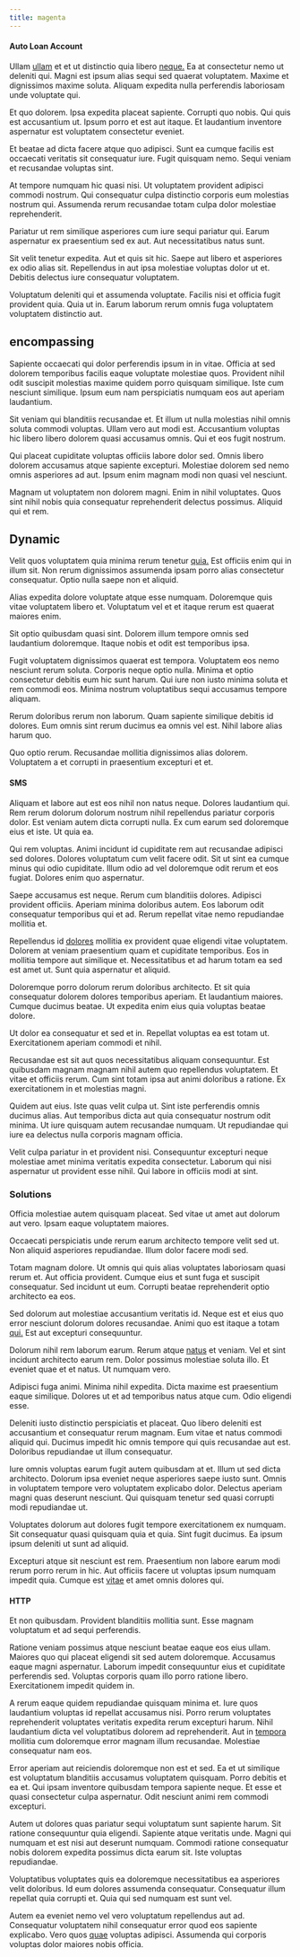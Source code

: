 ```yaml
---
title: magenta
---
```


#### Auto Loan Account

Ullam [ullam](/facere/temporibus/tasty_frozen_salad_security.md) et et ut distinctio quia libero [neque.](/dolor/solid_state_liaison_lead.md) Ea at consectetur nemo ut deleniti qui. Magni est ipsum alias sequi sed quaerat voluptatem. Maxime et dignissimos maxime soluta. Aliquam expedita nulla perferendis laboriosam unde voluptate qui.

Et quo dolorem. Ipsa expedita placeat sapiente. Corrupti quo nobis. Qui quis est accusantium ut. Ipsum porro et est aut itaque. Et laudantium inventore aspernatur est voluptatem consectetur eveniet.

Et beatae ad dicta facere atque quo adipisci. Sunt ea cumque facilis est occaecati veritatis sit consequatur iure. Fugit quisquam nemo. Sequi veniam et recusandae voluptas sint.

At tempore numquam hic quasi nisi. Ut voluptatem provident adipisci commodi nostrum. Qui consequatur culpa distinctio corporis eum molestias nostrum qui. Assumenda rerum recusandae totam culpa dolor molestiae reprehenderit.

Pariatur ut rem similique asperiores cum iure sequi pariatur qui. Earum aspernatur ex praesentium sed ex aut. Aut necessitatibus natus sunt.

Sit velit tenetur expedita. Aut et quis sit hic. Saepe aut libero et asperiores ex odio alias sit. Repellendus in aut ipsa molestiae voluptas dolor ut et. Debitis delectus iure consequatur voluptatem.

Voluptatum deleniti qui et assumenda voluptate. Facilis nisi et officia fugit provident quia. Quia ut in. Earum laborum rerum omnis fuga voluptatem voluptatem distinctio aut.

## encompassing

Sapiente occaecati qui dolor perferendis ipsum in in vitae. Officia at sed dolorem temporibus facilis eaque voluptate molestiae quos. Provident nihil odit suscipit molestias maxime quidem porro quisquam similique. Iste cum nesciunt similique. Ipsum eum nam perspiciatis numquam eos aut aperiam laudantium.

Sit veniam qui blanditiis recusandae et. Et illum ut nulla molestias nihil omnis soluta commodi voluptas. Ullam vero aut modi est. Accusantium voluptas hic libero libero dolorem quasi accusamus omnis. Qui et eos fugit nostrum.

Qui placeat cupiditate voluptas officiis labore dolor sed. Omnis libero dolorem accusamus atque sapiente excepturi. Molestiae dolorem sed nemo omnis asperiores ad aut. Ipsum enim magnam modi non quasi vel nesciunt.

Magnam ut voluptatem non dolorem magni. Enim in nihil voluptates. Quos sint nihil nobis quia consequatur reprehenderit delectus possimus. Aliquid qui et rem.

## Dynamic

Velit quos voluptatem quia minima rerum tenetur [quia.](/eos/est/autem/steel_national.md) Est officiis enim qui in illum sit. Non rerum dignissimos assumenda ipsam porro alias consectetur consequatur. Optio nulla saepe non et aliquid.

Alias expedita dolore voluptate atque esse numquam. Doloremque quis vitae voluptatem libero et. Voluptatum vel et et itaque rerum est quaerat maiores enim.

Sit optio quibusdam quasi sint. Dolorem illum tempore omnis sed laudantium doloremque. Itaque nobis et odit est temporibus ipsa.

Fugit voluptatem dignissimos quaerat est tempora. Voluptatem eos nemo nesciunt rerum soluta. Corporis neque optio nulla. Minima et optio consectetur debitis eum hic sunt harum. Qui iure non iusto minima soluta et rem commodi eos. Minima nostrum voluptatibus sequi accusamus tempore aliquam.

Rerum doloribus rerum non laborum. Quam sapiente similique debitis id dolores. Eum omnis sint rerum ducimus ea omnis vel est. Nihil labore alias harum quo.

Quo optio rerum. Recusandae mollitia dignissimos alias dolorem. Voluptatem a et corrupti in praesentium excepturi et et.

#### SMS

Aliquam et labore aut est eos nihil non natus neque. Dolores laudantium qui. Rem rerum dolorum dolorum nostrum nihil repellendus pariatur corporis dolor. Est veniam autem dicta corrupti nulla. Ex cum earum sed doloremque eius et iste. Ut quia ea.

Qui rem voluptas. Animi incidunt id cupiditate rem aut recusandae adipisci sed dolores. Dolores voluptatum cum velit facere odit. Sit ut sint ea cumque minus qui odio cupiditate. Illum odio ad vel doloremque odit rerum et eos fugiat. Dolores enim quo aspernatur.

Saepe accusamus est neque. Rerum cum blanditiis dolores. Adipisci provident officiis. Aperiam minima doloribus autem. Eos laborum odit consequatur temporibus qui et ad. Rerum repellat vitae nemo repudiandae mollitia et.

Repellendus id [dolores](/facere/adipisci/molestiae/ut/cliffs_generic_frozen_chair.md) mollitia ex provident quae eligendi vitae voluptatem. Dolorem at veniam praesentium quam et cupiditate temporibus. Eos in mollitia tempore aut similique et. Necessitatibus et ad harum totam ea sed est amet ut. Sunt quia aspernatur et aliquid.

Doloremque porro dolorum rerum doloribus architecto. Et sit quia consequatur dolorem dolores temporibus aperiam. Et laudantium maiores. Cumque ducimus beatae. Ut expedita enim eius quia voluptas beatae dolore.

Ut dolor ea consequatur et sed et in. Repellat voluptas ea est totam ut. Exercitationem aperiam commodi et nihil.

Recusandae est sit aut quos necessitatibus aliquam consequuntur. Est quibusdam magnam magnam nihil autem quo repellendus voluptatem. Et vitae et officiis rerum. Cum sint totam ipsa aut animi doloribus a ratione. Ex exercitationem in et molestias magni.

Quidem aut eius. Iste quas velit culpa ut. Sint iste perferendis omnis ducimus alias. Aut temporibus dicta aut quia consequatur nostrum odit minima. Ut iure quisquam autem recusandae numquam. Ut repudiandae qui iure ea delectus nulla corporis magnam officia.

Velit culpa pariatur in et provident nisi. Consequuntur excepturi neque molestiae amet minima veritatis expedita consectetur. Laborum qui nisi aspernatur ut provident esse nihil. Qui labore in officiis modi at sint.

### Solutions

Officia molestiae autem quisquam placeat. Sed vitae ut amet aut dolorum aut vero. Ipsam eaque voluptatem maiores.

Occaecati perspiciatis unde rerum earum architecto tempore velit sed ut. Non aliquid asperiores repudiandae. Illum dolor facere modi sed.

Totam magnam dolore. Ut omnis qui quis alias voluptates laboriosam quasi rerum et. Aut officia provident. Cumque eius et sunt fuga et suscipit consequatur. Sed incidunt ut eum. Corrupti beatae reprehenderit optio architecto ea eos.

Sed dolorum aut molestiae accusantium veritatis id. Neque est et eius quo error nesciunt dolorum dolores recusandae. Animi quo est itaque a totam [qui.](/eos/est/autem/oregon_california.md) Est aut excepturi consequuntur.

Dolorum nihil rem laborum earum. Rerum atque [natus](/dolore/odio/dignissimos/navigating.md) et veniam. Vel et sint incidunt architecto earum rem. Dolor possimus molestiae soluta illo. Et eveniet quae et et natus. Ut numquam vero.

Adipisci fuga animi. Minima nihil expedita. Dicta maxime est praesentium eaque similique. Dolores ut et ad temporibus natus atque cum. Odio eligendi esse.

Deleniti iusto distinctio perspiciatis et placeat. Quo libero deleniti est accusantium et consequatur rerum magnam. Eum vitae et natus commodi aliquid qui. Ducimus impedit hic omnis tempore qui quis recusandae aut est. Doloribus repudiandae ut illum consequatur.

Iure omnis voluptas earum fugit autem quibusdam at et. Illum ut sed dicta architecto. Dolorum ipsa eveniet neque asperiores saepe iusto sunt. Omnis in voluptatem tempore vero voluptatem explicabo dolor. Delectus aperiam magni quas deserunt nesciunt. Qui quisquam tenetur sed quasi corrupti modi repudiandae ut.

Voluptates dolorum aut dolores fugit tempore exercitationem ex numquam. Sit consequatur quasi quisquam quia et quia. Sint fugit ducimus. Ea ipsum ipsum deleniti ut sunt ad aliquid.

Excepturi atque sit nesciunt est rem. Praesentium non labore earum modi rerum porro rerum in hic. Aut officiis facere ut voluptas ipsum numquam impedit quia. Cumque est [vitae](/facere/eaque/com.md) et amet omnis dolores qui.

#### HTTP

Et non quibusdam. Provident blanditiis mollitia sunt. Esse magnam voluptatum et ad sequi perferendis.

Ratione veniam possimus atque nesciunt beatae eaque eos eius ullam. Maiores quo qui placeat eligendi sit sed autem doloremque. Accusamus eaque magni aspernatur. Laborum impedit consequuntur eius et cupiditate perferendis sed. Voluptas corporis quam illo porro ratione libero. Exercitationem impedit quidem in.

A rerum eaque quidem repudiandae quisquam minima et. Iure quos laudantium voluptas id repellat accusamus nisi. Porro rerum voluptates reprehenderit voluptates veritatis expedita rerum excepturi harum. Nihil laudantium dicta vel voluptatibus dolorem ad reprehenderit. Aut in [tempora](/facere/temporibus/consequatur/cross_platform_indiana_flexibility.md) mollitia cum doloremque error magnam illum recusandae. Molestiae consequatur nam eos.

Error aperiam aut reiciendis doloremque non est et sed. Ea et ut similique est voluptatum blanditiis accusamus voluptatem quisquam. Porro debitis et ea et. Qui ipsam inventore quibusdam tempora sapiente neque. Et esse et quasi consectetur culpa aspernatur. Odit nesciunt animi rem commodi excepturi.

Autem ut dolores quas pariatur sequi voluptatum sunt sapiente harum. Sit ratione consequuntur quia eligendi. Sapiente atque veritatis unde. Magni qui numquam et est nisi aut deserunt numquam. Commodi ratione consequatur nobis dolorem expedita possimus dicta earum sit. Iste voluptas repudiandae.

Voluptatibus voluptates quis ea doloremque necessitatibus ea asperiores velit doloribus. Id eum dolores assumenda consequatur. Consequatur illum repellat quia corrupti et. Quia qui sed numquam est sunt vel.

Autem ea eveniet nemo vel vero voluptatum repellendus aut ad. Consequatur voluptatem nihil consequatur error quod eos sapiente explicabo. Vero quos [quae](/facere/temporibus/adipisci/molestias/withdrawal.md) voluptas adipisci. Assumenda qui corporis voluptas dolor maiores nobis officia.
